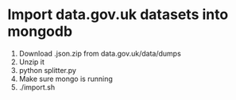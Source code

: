 # Import data.gov.uk datasets into mongodb


1. Download .json.zip from data.gov.uk/data/dumps
2. Unzip it
3. python splitter.py
4. Make sure mongo is running
5. ./import.sh 
